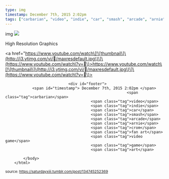 ```yaml
---
type: img
timestamp: December 7th, 2015 2:02pm
tags: ["carbarian", "video", "indie", "car", "smash", "arcade", "arnie", "crom", "game", "art"]
---
```

img
<img src="https://saturdayxiii.github.io/media/134745252369.jpg"/>
                                                                                          
High Resolution Graphics

<a href="https://www.youtube.com/watch\[!\[thumbnail\]\(http://i3.ytimg.com/vi//maxresdefault.jpg\)\]\(https://www.youtube.com/watch\?v=\)>https://www.youtube.com/watch\[!\[thumbnail\]\(http://i3.ytimg.com/vi//maxresdefault.jpg\)\]\(https://www.youtube.com/watch\?v=\)><br/>
 
                                    
                
                
                
                
                                <div id="footer">
                <span id="timestamp"> December 7th, 2015 2:02pm </span>
                                                          <span class="tag">carbarian</span>
                                          <span class="tag">video</span>
                                          <span class="tag">indie</span>
                                          <span class="tag">car</span>
                                          <span class="tag">smash</span>
                                          <span class="tag">arcade</span>
                                          <span class="tag">arnie</span>
                                          <span class="tag">crom</span>
                                          <span class="tag">fan art</span>
                                          <span class="tag">video game</span>
                                          <span class="tag">game</span>
                                          <span class="tag">art</span>
                                                    
            </body>
        </html>

        
<small>source: https://saturdayxiii.tumblr.com/post/134745252369</small>